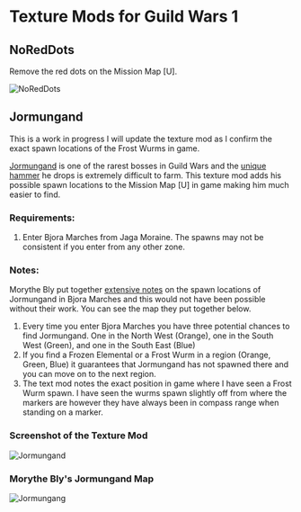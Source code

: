 # Texture Mods for Guild Wars 1

## NoRedDots
Remove the red dots on the Mission Map [U].

![NoRedDots](https://i.imgur.com/5yGpiTL.png)

## Jormungand
This is a work in progress I will update the texture mod as I confirm the exact spawn locations of the Frost Wurms in game.

[Jormungand](https://wiki.guildwars.com/wiki/Jormungand) is one of the rarest bosses in Guild Wars and the [unique hammer](https://wiki.guildwars.com/wiki/Jormungand%27s_Thunder) he drops is extremely difficult to farm. This texture mod adds his possible spawn locations to the Mission Map [U] in game making him much easier to find.

### Requirements:
1. Enter Bjora Marches from Jaga Moraine. The spawns may not be consistent if you enter from any other zone.

### Notes:
Morythe Bly put together [extensive notes](https://guildwarslegacy.com/forum/thread/14789-the-hunt-for-jormungand/?postID=194553#post194553) on the spawn locations of Jormungand in Bjora Marches and this would not have been possible without their work. You can see the map they put together below.
1. Every time you enter Bjora Marches you have three potential chances to find Jormungand. One in the North West (Orange), one in the South West (Green), and one in the South East (Blue)
2. If you find a Frozen Elemental or a Frost Wurm in a region (Orange, Green, Blue) it guarantees that Jormungand has not spawned there and you can move on to the next region.
3. The text mod notes the exact position in game where I have seen a Frost Wurm spawn. I have seen the wurms spawn slightly off from where the markers are however they have always been in compass range when standing on a marker.

### Screenshot of the Texture Mod
![Jormungand](https://i.imgur.com/8GWAdye.png)

### Morythe Bly's Jormungand Map
![Jormungang](https://i.imgur.com/vsJI32A.png)

